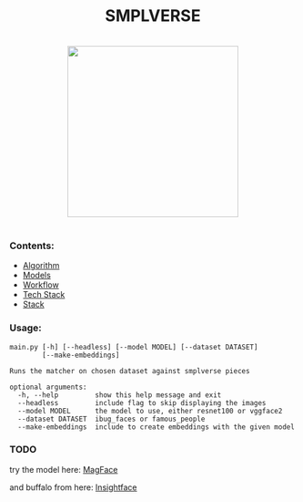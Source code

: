 <h1 align="center">SMPLVERSE</h1>
<br/>
<div align="center">
  <img src="https://user-images.githubusercontent.com/63755291/161608061-4df6089e-f263-490b-ba9c-286b739c0bc3.png" width="300" />
</div>
<br />

### Contents:

- [ Algorithm ](https://github.com/piotrostr/smplverse/tree/main/docs/algorithm.md)
- [ Models ](https://github.com/piotrostr/smplverse/tree/main/docs/models.md)
- [ Workflow ](https://github.com/piotrostr/smplverse/tree/main/docs/workflow.md)
- [ Tech Stack ](https://github.com/piotrostr/smplverse/tree/main/docs/tech-stack.md)
- [ Stack ](https://github.com/piotrostr/smplverse/tree/main/docs/tech-stack.md)

### Usage:

```
main.py [-h] [--headless] [--model MODEL] [--dataset DATASET]
        [--make-embeddings]

Runs the matcher on chosen dataset against smplverse pieces

optional arguments:
  -h, --help         show this help message and exit
  --headless         include flag to skip displaying the images
  --model MODEL      the model to use, either resnet100 or vggface2
  --dataset DATASET  ibug_faces or famous_people
  --make-embeddings  include to create embeddings with the given model
```

### TODO

try the model here:
[ MagFace ](https://github.com/IrvingMeng/MagFace)

and buffalo from here:
[ Insightface ](https://github.com/deepinsight/insightface/blob/master/model_zoo/README.md#1-face-recognition-models)
